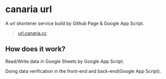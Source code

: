 # canaria url

A url shortener service build by Github Page & Google App Script.

> [url.canaria.cc](https://url.canaria.cc/ "canaria url")

## How does it work?

Read/Write data in Google Sheets by Google App Script.

Doing data verification in the front-end and back-end(Google App Script).

